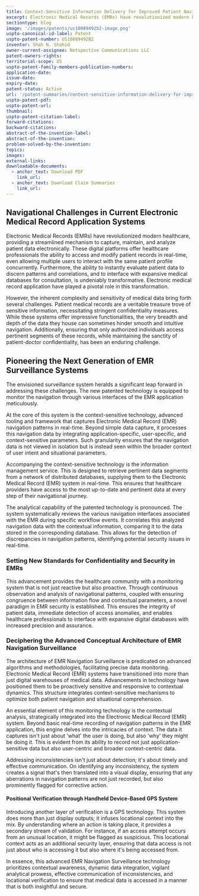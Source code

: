```yaml
---
title: Context-Sensitive Information Delivery for Improved Patient Navigation and Situational Awareness
excerpt: Electronic Medical Records (EMRs) have revolutionized modern healthcare, providing a streamlined mechanism to capture, maintain, and analyze patient data electronically.
sectiontype: blog
image: '/images/patents/us10089492b2-image.png'
uspto-canonical-id-label: Patent
uspto-patent-number: US10089492B2
inventor: Shah N. Shahid
owner-current-assignee: Netspective Communications LLC
patent-owners-rights:
territorial-scope: US
uspto-patent-family-members-publication-numbers:
application-date:
issue-date:
expiry-date:
patent-status: Active
url: '/patent-summaries/context-sensitive-information-delivery-for-improved-patient-navigation-and-situational-awareness'
uspto-patent-pdf:
uspto-patent-url:
thumbnail:
uspto-patent-citation-label:
forward-citations:
backward-citations:
abstract-of-the-invention-label:
abstract-of-the-invention:
problem-solved-by-the-invention:
topics:
images:
external-links:
downloadable-documents:
  - anchor_text: Download PDF
    link_url:
  - anchor_text: Download Claim Summaries
    link_url:
---
```


## Navigational Challenges in Current Electronic Medical Record Application Systems

Electronic Medical Records (EMRs) have revolutionized modern healthcare, providing a streamlined mechanism to capture, maintain, and analyze patient data electronically. These digital platforms offer healthcare professionals the ability to access and modify patient records in real-time, even allowing multiple users to interact with the same patient profile concurrently. Furthermore, the ability to instantly evaluate patient data to discern patterns and correlations, and to interface with expansive medical databases for consultation, is undeniably transformative. Electronic medical record application have played a pivotal role in this transformation.

However, the inherent complexity and sensitivity of medical data bring forth several challenges. Patient medical records are a veritable treasure trove of sensitive information, necessitating stringent confidentiality measures. While these systems offer impressive functionalities, the very breadth and depth of the data they house can sometimes hinder smooth and intuitive navigation. Additionally, ensuring that only authorized individuals access pertinent segments of these records, while maintaining the sanctity of patient-doctor confidentiality, has been an enduring challenge.

## Pioneering the Next Generation of EMR Surveillance Systems

The envisioned surveillance system heralds a significant leap forward in addressing these challenges. The new patented technology is equipped to monitor the navigation through various interfaces of the EMR application meticulously.

At the core of this system is the context-sensitive technology, advanced tooling and framework that captures Electronic Medical Record (EMR) navigation patterns in real-time. Beyond simple data capture, it processes this navigation data by integrating application-specific, user-specific, and context-sensitive parameters. Such granularity ensures that the navigation data is not viewed in isolation but is instead seen within the broader context of user intent and situational parameters.

Accompanying the context-sensitive technology is the information management service. This is designed to retrieve pertinent data segments from a network of distributed databases, supplying them to the Electronic Medical Record (EMR) system in real-time. This ensures that healthcare providers have access to the most up-to-date and pertinent data at every step of their navigational journey.

The analytical capability of the patented technology is pronounced. The system systematically reviews the various navigation interfaces associated with the EMR during specific workflow events. It correlates this analyzed navigation data with the contextual information, comparing it to the data stored in the corresponding database. This allows for the detection of discrepancies in navigation patterns, identifying potential security issues in real-time.

### Setting New Standards for Confidentiality and Security in EMRs

This advancement provides the healthcare community with a monitoring system that is not just reactive but also proactive. Through continuous observation and analysis of navigational patterns, coupled with ensuring congruence between information flow and contextual parameters, a novel paradigm in EMR security is established. This ensures the integrity of patient data, immediate detection of access anomalies, and enables healthcare professionals to interface with expansive digital databases with increased precision and assurance.

### Deciphering the Advanced Conceptual Architecture of EMR Navigation Surveillance

The architecture of EMR Navigation Surveillance is predicated on advanced algorithms and methodologies, facilitating precise data monitoring. Electronic Medical Record (EMR) systems have transitioned into more than just digital warehouses of medical data. Advancements in technology have positioned them to be proactively sensitive and responsive to contextual dynamics. This structure integrates context-sensitive mechanisms to optimize both patient navigation and situational comprehension.

An essential element of this monitoring technology is the contextual analysis, strategically integrated into the Electronic Medical Record (EMR) system. Beyond basic real-time recording of navigation patterns in the EMR application, this engine delves into the intricacies of context. The data it captures isn't just about 'what' the user is doing, but also 'why' they might be doing it. This is evident from its ability to record not just application-sensitive data but also user-centric and broader context-centric data.

Addressing inconsistencies isn't just about detection; it's about timely and effective communication. On identifying any inconsistency, the system creates a signal that's then translated into a visual display, ensuring that any aberrations in navigation patterns are not just recorded, but also prominently flagged for corrective action.

#### Positional Verification through Handheld Device-Based GPS System

Introducing another layer of verification is a GPS technology. This system does more than just display outputs; it infuses locational context into the mix. By understanding where an action is taking place, it provides a secondary stream of validation. For instance, if an access attempt occurs from an unusual location, it might be flagged as suspicious. This locational context acts as an additional security layer, ensuring that data access is not just about who is accessing it but also where it's being accessed from.

In essence, this advanced EMR Navigation Surveillance technology prioritizes contextual awareness, dynamic data integration, vigilant analytical prowess, effective communication of inconsistencies, and locational verification to ensure that medical data is accessed in a manner that is both insightful and secure.
